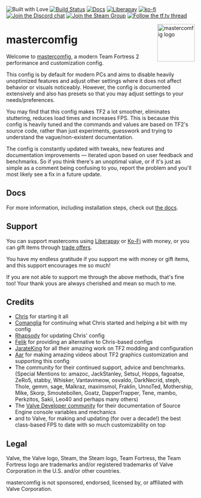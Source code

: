![Built with Love](https://forthebadge.com/images/badges/built-with-love.svg)
[![Build Status](https://dev.azure.com/mastercoms/mastercomfig/_apis/build/status/mastercoms.mastercomfig?branchName=release)](https://dev.azure.com/mastercoms/mastercomfig/_build/latest?definitionId=1&branchName=release)
[![Docs](https://readthedocs.org/projects/mastercomfig/badge/?version=latest)](https://docs.mastercomfig.com/)
[![Liberapay](http://img.shields.io/liberapay/receives/mastercoms.svg?logo=liberapay)](https://liberapay.com/mastercoms/)
[![ko-fi](https://www.ko-fi.com/img/githubbutton_sm.svg)](https://ko-fi.com/W7W510R1Q)
[![Join the Discord chat](https://img.shields.io/badge/discord-mastercomfig-7289da.svg?style=flat-square&logo=discord)](https://discord.gg/CuPb2zV)
[![Join the Steam Group](https://img.shields.io/badge/steam-mastercomfig-00adee.svg?style=flat-square)](https://steamcommunity.com/groups/comfig)
[![Follow the tf.tv thread](https://img.shields.io/badge/tftv-mastercomfig-4577a1.svg?style=flat-square)](https://www.teamfortress.tv/42867/mastercomfig-fps-customization-config)

<img align="right" alt="mastercomfig logo" width="100" src="https://raw.githubusercontent.com/mastercoms/mastercomfig/gh-pages/favicon.png">

# mastercomfig

Welcome to [mastercomfig](https://mastercomfig.com/), a modern Team Fortress 2 performance and customization config.

This config is by default for modern PCs and aims to disable heavily unoptimized
features and adjust other settings where it does not affect behavior or visuals
noticeably. However, the config is documented extensively and also has presets
so that you may adjust settings to your needs/preferences.

You may find that this config makes TF2 a lot smoother, eliminates stuttering,
reduces load times and increases FPS. This is because this config is heavily
tuned and the commands and values are based on TF2's source code, rather than
just experiments, guesswork and trying to understand the vague/non-existent
documentation.

The config is constantly updated with tweaks, new features and documentation
improvements — iterated upon based on user feedback and benchmarks. So if you
think there's an unoptimal value, or if it's just as simple as a comment being
confusing to you, report the problem and you'll most likely see a fix in a
future update.

## Docs

For more information, including installation steps, check out [the docs](https://docs.mastercomfig.com/en/latest/).

## Support

You can support mastercoms using [Liberapay](https://liberapay.com/mastercoms/) or [Ko-Fi](https://ko-fi.com/mastercoms) with money, or you can gift items through [trade offers](https://steamcommunity.com/tradeoffer/new/?partner=85845165&token=M9cQHh8N).

You have my endless gratitude if you support me with money or gift items, and this support encourages me so much!

If you are not able to support me through the above methods, that's fine too! Your thank yous are always cherished and mean so much to me.

## Credits

* [Chris](https://chrisdown.name/tf2/) for starting it all
* [Comanglia](https://www.teamfortress.tv/25328/comanglias-config-fps-guide) for
  continuing what Chris started and helping a bit with my config
* [Rhapsody](https://rhapsodysl.github.io/perfconfig/) for updating Chris' config
* [Felik](https://www.teamfortress.tv/44076/se-config-framework-feliks-config-3)
  for providing an alternative to Chris-based configs
* [JarateKing](https://github.com/JarateKing) for all their amazing work on TF2 modding and configuration
* [Aar](https://www.youtube.com/user/Aarmastah) for making amazing videos about TF2 graphics customization and supporting this config
* The community for their continued support, advice and benchmarks. (Special
  Mentions to: amazoc, JackStanley, Setsul, Hopps, fagoatse, ZeRo5, stabby,
  Whisker, Vantavimeow, osvaldo, DarkNecrid, steph, Thole, gemm, sage, Malkraz,
  maximsmol, Fraklin, UnnoTed, Mothership, Mike, Skorp, Smoutebollen, Goatz,
  DapperTrapper, Tene, mambo, Perkzitos, Sakii, Leo40 and perhaps many others)
* The [Valve Developer community](https://developer.valvesoftware.com/wiki/Main_Page)
  for their documentation of Source Engine console variables and mechanics
* and to Valve, for making and updating (for over a decade!) the best class-based FPS to date with so
  much customizability on top

## Legal

Valve, the Valve logo, Steam, the Steam logo, Team Fortress, the Team Fortress
logo are trademarks and/or registered trademarks of Valve Corporation in the U.S. and/or other countries.

mastercomfig is not sponsored, endorsed, licensed by, or affiliated with Valve Corporation.
